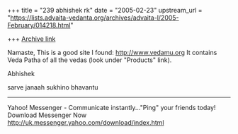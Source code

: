 +++
title = "239 abhishek rk"
date = "2005-02-23"
upstream_url = "https://lists.advaita-vedanta.org/archives/advaita-l/2005-February/014218.html"

+++
[Archive link](https://lists.advaita-vedanta.org/archives/advaita-l/2005-February/014218.html)

Namaste,
This is a good site I found:
http://www.vedamu.org
It contains Veda Patha of all the vedas (look under
"Products" link).

Abhishek

sarve janaah sukhino bhavantu

________________________________________________________________________
Yahoo! Messenger - Communicate instantly..."Ping" 
your friends today! Download Messenger Now 
http://uk.messenger.yahoo.com/download/index.html


